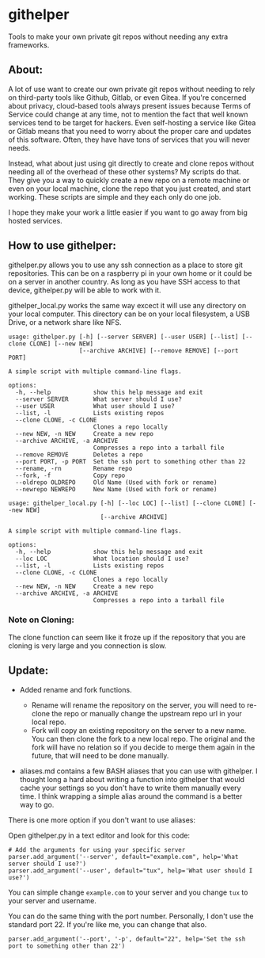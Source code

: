 # githelper
Tools to make your own private git repos without needing any extra frameworks.

## About:

A lot of use want to create our own private git repos without needing to rely on third-party tools like Github, Gitlab, or even Gitea. If you're concerned about privacy, cloud-based tools always present issues because Terms of Service could change at any time, not to mention the fact that well known services tend to be target for hackers. Even self-hosting a service like Gitea or Gitlab means that you need to worry about the proper care and updates of this software. Often, they have have tons of services that you will never needs.

Instead, what about just using git directly to create and clone repos without needing all of the overhead of these other systems? My scripts do that. They give you a way to quickly create a new repo on a remote machine or even on your local machine, clone the repo that you just created, and start working. These scripts are simple and they each only do one job.

I hope they make your work a little easier if you want to go away from big hosted services.

## How to use githelper:

githelper.py allows you to use any ssh connection as a place to store git repositories. This can be on a raspberry pi in your own home or it could be on a server in another country. As long as you have SSH access to that device, githelper.py will be able to work with it.

githelper_local.py works the same way excect it will use any directory on your local computer. This directory can be on your local filesystem, a USB Drive, or a network share like NFS. 

```
usage: githelper.py [-h] [--server SERVER] [--user USER] [--list] [--clone CLONE] [--new NEW]
                    [--archive ARCHIVE] [--remove REMOVE] [--port PORT]

A simple script with multiple command-line flags.

options:
  -h, --help            show this help message and exit
  --server SERVER       What server should I use?
  --user USER           What user should I use?
  --list, -l            Lists existing repos
  --clone CLONE, -c CLONE
                        Clones a repo locally
  --new NEW, -n NEW     Create a new repo
  --archive ARCHIVE, -a ARCHIVE
                        Compresses a repo into a tarball file
  --remove REMOVE       Deletes a repo
  --port PORT, -p PORT  Set the ssh port to something other than 22
  --rename, -rn         Rename repo
  --fork, -f            Copy repo
  --oldrepo OLDREPO     Old Name (Used with fork or rename)
  --newrepo NEWREPO     New Name (Used with fork or rename)
```

```
usage: githelper_local.py [-h] [--loc LOC] [--list] [--clone CLONE] [--new NEW]
                          [--archive ARCHIVE]

A simple script with multiple command-line flags.

options:
  -h, --help            show this help message and exit
  --loc LOC             What location should I use?
  --list, -l            Lists existing repos
  --clone CLONE, -c CLONE
                        Clones a repo locally
  --new NEW, -n NEW     Create a new repo
  --archive ARCHIVE, -a ARCHIVE
                        Compresses a repo into a tarball file
```

### Note on Cloning:
The clone function can seem like it froze up if the repository that you are cloning is very large and you connection is slow.

## Update:
- Added rename and fork functions.
  - Rename will rename the repository on the server, you will need to re-clone the repo or manually change the upstream repo url in your local repo.
  - Fork will copy an existing repository on the server to a new name. You can then clone the fork to a new local repo. The original and the fork will have no relation so if you decide to merge them again in the future, that will need to be done manually.

- aliases.md contains a few BASH aliases that you can use with githelper. I thought long a hard about writing a function into githelper that would cache your settings so you don't have to write them manually every time. I think wrapping a simple alias around the command is a better way to go.

There is one more option if you don't want to use aliases:

Open githelper.py in a text editor and look for this code:

```
# Add the arguments for using your specific server
parser.add_argument('--server', default="example.com", help='What server should I use?')
parser.add_argument('--user', default="tux", help='What user should I use?')
```

You can simple change `example.com` to your server and you change `tux` to your server and username. 

You can do the same thing with the port number. Personally, I don't use the standard port 22. If you're like me, you can change that also.
```
parser.add_argument('--port', '-p', default="22", help='Set the ssh port to something other than 22')
```

